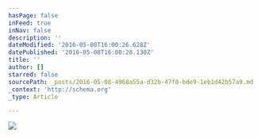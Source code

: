 ```yaml
---
hasPage: false
inFeed: true
inNav: false
description: ''
dateModified: '2016-05-08T16:00:26.628Z'
datePublished: '2016-05-08T16:00:28.130Z'
title: ''
author: []
starred: false
sourcePath: _posts/2016-05-08-4968a55a-d32b-47f0-bde9-1eb1d42b57a9.md
_context: 'http://schema.org'
_type: Article

---
```

![](https://the-grid-user-content.s3-us-west-2.amazonaws.com/11dde4b3-a3f8-4ecf-a389-8a6ab066fd3b.jpg)